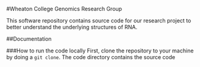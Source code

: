 #Wheaton College Genomics Research Group

This software repository contains source code for our research project to better understand the underlying structures of RNA.

##Documentation

###How to run the code locally
First, clone the repository to your machine by doing a ``git clone``. The code directory contains the source code